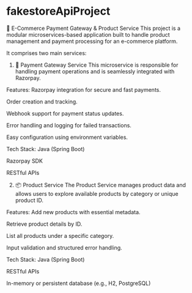# fakestoreApiProject

🧾 E-Commerce Payment Gateway & Product Service
This project is a modular microservices-based application built to handle product management and payment processing for an e-commerce platform.

It comprises two main services:

1. 🔌 Payment Gateway Service
This microservice is responsible for handling payment operations and is seamlessly integrated with Razorpay.

Features:
Razorpay integration for secure and fast payments.

Order creation and tracking.

Webhook support for payment status updates.

Error handling and logging for failed transactions.

Easy configuration using environment variables.

Tech Stack:
Java (Spring Boot)

Razorpay SDK

RESTful APIs

2. 📦 Product Service
The Product Service manages product data and allows users to explore available products by category or unique product ID.

Features:
Add new products with essential metadata.

Retrieve product details by ID.

List all products under a specific category.

Input validation and structured error handling.

Tech Stack:
Java (Spring Boot)

RESTful APIs

In-memory or persistent database (e.g., H2, PostgreSQL)
